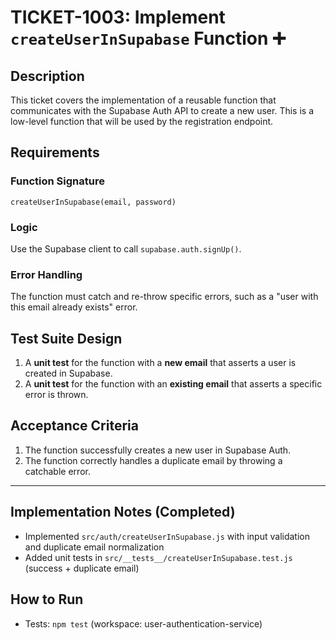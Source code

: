 # TICKET-1003: Implement `createUserInSupabase` Function ➕

## Description
This ticket covers the implementation of a reusable function that communicates with the Supabase Auth API to create a new user. This is a low-level function that will be used by the registration endpoint.

## Requirements

### Function Signature
`createUserInSupabase(email, password)`

### Logic
Use the Supabase client to call `supabase.auth.signUp()`.

### Error Handling
The function must catch and re-throw specific errors, such as a "user with this email already exists" error.

## Test Suite Design
1. A **unit test** for the function with a **new email** that asserts a user is created in Supabase.
2. A **unit test** for the function with an **existing email** that asserts a specific error is thrown.

## Acceptance Criteria
1. The function successfully creates a new user in Supabase Auth.
2. The function correctly handles a duplicate email by throwing a catchable error.

---

## Implementation Notes (Completed)
- Implemented `src/auth/createUserInSupabase.js` with input validation and duplicate email normalization
- Added unit tests in `src/__tests__/createUserInSupabase.test.js` (success + duplicate email)

## How to Run
- Tests: `npm test` (workspace: user-authentication-service) 